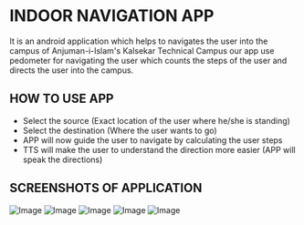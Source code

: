 
# INDOOR NAVIGATION APP
It is an android application which helps to navigates the user into the campus of Anjuman-i-Islam's Kalsekar Technical Campus our app use pedometer for navigating the user which counts the steps of the user and directs the user into the campus.

## HOW TO USE APP
* Select the source (Exact location of the user where he/she is standing)
* Select the destination (Where the user wants to go)
* APP will now guide the user to navigate by calculating the user steps
* TTS will make the user to understand the direction more easier (APP will speak the directions)

## SCREENSHOTS OF APPLICATION
![Image](https://github.com/zaidkhn/indoor_navigation/blob/master/images/1.png?raw=true)
![Image](https://github.com/zaidkhn/indoor_navigation/blob/master/images/2.png?raw=true)
![Image](https://github.com/zaidkhn/indoor_navigation/blob/master/images/3.png?raw=true)
![Image](https://github.com/zaidkhn/indoor_navigation/blob/master/images/4.png?raw=true)
![Image](https://github.com/zaidkhn/indoor_navigation/blob/master/images/5.jpg?raw=true)
